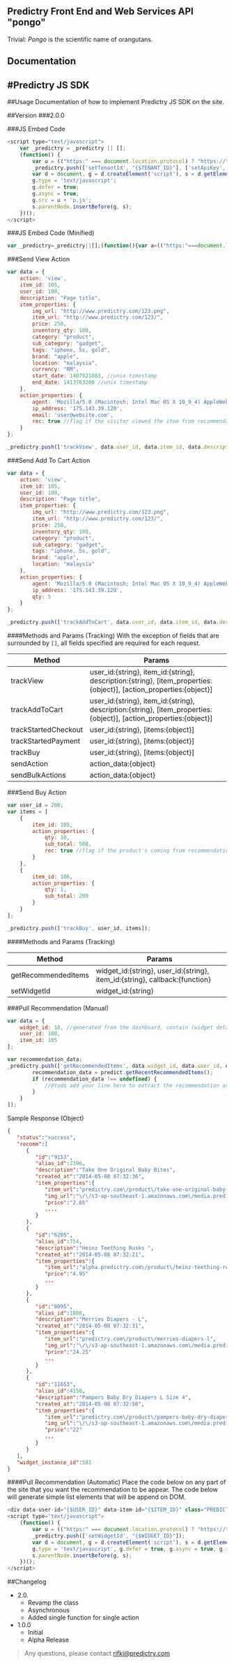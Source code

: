 ## Predictry Front End and Web Services API "pongo"

Trivial: *Pongo* is the scientific name of orangutans.

## Documentation


#Predictry JS SDK
---
##Usage
Documentation of how to implement Predictry JS SDK on the site.

##Version 
###2.0.0

###JS Embed Code
```js
<script type="text/javascript">
	var _predictry = _predictry || [];
	(function() {
		var u = (("https:" === document.location.protocol) ? "https://" : "http://") + "api.predictry.dev/v2/";
		_predictry.push(['setTenantId', "{$TENANT_ID}"], ['setApiKey', "{$API_KEY}"], ['setSessionID']);
		var d = document, g = d.createElement('script'), s = d.getElementsByTagName('script')[0];
		g.type = 'text/javascript';
		g.defer = true;
		g.async = true;
		g.src = u + 'p.js';
		s.parentNode.insertBefore(g, s);
	})();
</script>

```
###JS Embed Code (Minified)

```js
var _predictry=_predictry||[];(function(){var a=(("https:"===document.location.protocol)?"https://":"http://")+"api.predictry.dev/v2/";_predictry.push(["setTenantId","{$TENANT_ID}"],["setApiKey","{$API_KEY}"],["setSessionID"]);var e=document,c=e.createElement("script"),b=e.getElementsByTagName("script")[0];c.type="text/javascript";c.defer=true;c.async=true;c.src=a+"p.js";b.parentNode.insertBefore(c,b)})();
```

###Send View Action

```js
var data = {
    action: 'view',
    item_id: 105,
    user_id: 100,
    description: "Page title",
    item_properties: {
        img_url: "http://www.predictry.com/123.png",
        item_url: "http://www.predictry.com/123/",
        price: 250,
        inventory_qty: 100,
        category: "product",
        sub_category: "gadget",
        tags: "iphone, 5s, gold",
        brand: "apple",
        location: "malaysia",
        currency: "RM",
        start_date: 1407921883, //unix timestamp
        end_date: 1413763200 //unix timestamp
    },
    action_properties: {
        agent: 'Mozilla/5.0 (Macintosh; Intel Mac OS X 10_9_4) AppleWebKit/537.36 (KHTML, like Gecko) Chrome/36.0.1985.125 Safari/537.36',
        ip_address: '175.143.39.120',
        email: 'user@website.com',
        rec: true //flag if the visitor viewed the item from recommendation, if not remove key (rec)
    }
};

_predictry.push(['trackView', data.user_id, data.item_id, data.description, data.item_properties, data.action_properties ]);
```

###Send Add To Cart Action
```js
var data = {
    action: 'view',
    item_id: 105,
    user_id: 100,
    description: "Page title",
    item_properties: {
        img_url: "http://www.predictry.com/123.png",
        item_url: "http://www.predictry.com/123/",
        price: 250,
        inventory_qty: 100,
        category: "product",
        sub_category: "gadget",
        tags: "iphone, 5s, gold",
        brand: "apple",
        location: "malaysia"
    },
    action_properties: {
        agent: 'Mozilla/5.0 (Macintosh; Intel Mac OS X 10_9_4) AppleWebKit/537.36 (KHTML, like Gecko) Chrome/36.0.1985.125 Safari/537.36',
        ip_address: '175.143.39.120',
        qty: 5
    }
};

_predictry.push(['trackAddToCart', data.user_id, data.item_id, data.description, data.item_properties, data.action_properties ]);
```
####Methods and Params (Tracking)
With the exception of fields that are surrounded by `[]`, all fields specified are required for each request.

| Method | Params |
|---|---|
| trackView | user_id:{string}, item_id:{string}, description:{string}, [item_properties:{object}], [action_properties:{object}] | 
| trackAddToCart | user_id:{string}, item_id:{string}, description:{string}, [item_properties:{object}], [action_properties:{object}] | 
| trackStartedCheckout | user_id:{string}, [items:{object}] | 
| trackStartedPayment | user_id:{string}, [items:{object}] | 
| trackBuy | user_id:{string}, [items:{object}] | 
| sendAction | action_data:{object} | 
| sendBulkActions | action_data:{object} | 

###Send Buy Action
```js
var user_id = 200;
var items = [
    {
        item_id: 105,
        action_properties: {
            qty: 10,
            sub_total: 500,
            rec: true //flag if the product's coming from recommendation
        }
    },
    {
        item_id: 106,
        action_properties: {
            qty: 1,
            sub_total: 200
        }
    }
];

_predictry.push(['trackBuy', user_id, items]);
```
####Methods and Params (Tracking)

| Method | Params |
|---|---|
| getRecommendedItems | widget_id:{string}, user_id:{string}, item_id:{string}, callback:{function} | 
| setWidgetId | widget_id:{string} | 

###Pull Recommendation (Manual)
```js
var data = {
    widget_id: 18, //generated from the dashboard, contain (widget detail, algorithm, filters) 
    user_id: 100,
    item_id: 105
};

var recommendation_data;
_predictry.push(['getRecommendedItems', data.widget_id, data.user_id, data.item_id, function() {
        recommendation_data = predict.getRecentRecommendedItems();
        if (recommendation_data !== undefined) {
            //@todo add your line here to extract the recommendation as anything you want
        }
    }
]);
```

Sample Response (Object)
```json
{
   "status":"success",
   "recomm":[
      {
         "id":"9153",
         "alias_id":2396,
         "description":"Take One Original Baby Bites",
         "created_at":"2014-05-08 07:32:36",
         "item_properties":{
            "item_url":"predictry.com\/product\/take-one-original-baby-bites",
            "img_url":"\/\/s3-ap-southeast-1.amazonaws.com\/media.predictry.com\/newmedia\/460x\/i\/m\/IMG_7468.JPG",
            "price":"2.65"
            ....
         }
      },
      {
         "id":"6205",
         "alias_id":754,
         "description":"Heinz Teething Rusks ",
         "created_at":"2014-05-08 07:32:21",
         "item_properties":{
            "item_url":"alpha.predictry.com\/product\/heinz-teething-rusks",
            "price":"4.95"
            ...
         }
      },
      {
         "id":"8095",
         "alias_id":1808,
         "description":"Merries Diapers - L",
         "created_at":"2014-05-08 07:32:31",
         "item_properties":{
            "item_url":"predictry.com\/product\/merries-diapers-l",
            "img_url":"\/\/s3-ap-southeast-1.amazonaws.com\/media.predictry.com\/newmedia\/460x\/i\/m\/IMG_4177.JPG",
            "price":"24.25"
            ...
         }
      },
      {
         "id":"11653",
         "alias_id":4158,
         "description":"Pampers Baby Dry Diapers L Size 4",
         "created_at":"2014-05-08 07:32:56",
         "item_properties":{
            "item_url":"predictry.com\/product\/pampers-baby-dry-diapers-l-size-4",
            "img_url":"\/\/s3-ap-southeast-1.amazonaws.com\/media.predictry.com\/newmedia\/460x\/i\/m\/RM_0415F_11653.JPG",
            "price":"22"
            ...
         }
      }
   ],
   "widget_instance_id":501
}
```
####Pull Recommendation (Automatic)
Place the code below on any part of the site that you want the recommendation to be appear. The code below will generate simple list elements that will be append on DOM.
```js
<div data-user-id="{$USER_ID}" data-item-id="{$ITEM_ID}" class="PREDICTRY"></div>
<script type="text/javascript">
    (function() {
        var u = (("https:" === document.location.protocol) ? "https://" : "http://") + "api.predictry.dev/v2/";
        _predictry.push(['setWidgetId', "{$WIDGET_ID}"]);
        var d = document, g = d.createElement('script'), s = d.getElementsByTagName('script')[0];
        g.type = 'text/javascript', g.defer = true, g.async = true, g.src = u + 'r.min.js';
        s.parentNode.insertBefore(g, s);
    })();
</script>
```

##Changelog
- 2.0.
    - Revamp the class
    - Asynchronous
    - Added single function for single action
- 1.0.0
    - Initial
    - Alpha Release


> Any questions, please contact [rifki@predictry.com](rifki@predictry.com)
